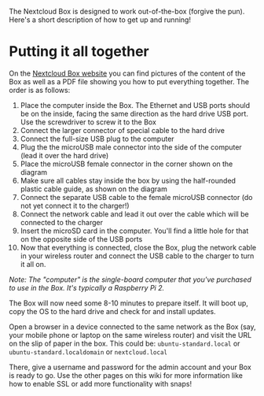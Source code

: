 The Nextcloud Box is designed to work out-of-the-box (forgive the pun). Here's a short description of how to get up and running!

# Putting it all together

On the [Nextcloud Box website](https://nextcloud.com/box) you can find pictures of the content of the Box as well as a PDF file showing you how to put everything together. The order is as follows:

1. Place the computer inside the Box. The Ethernet and USB ports should be on the inside, facing the same direction as the hard drive USB port. Use the screwdriver to screw it to the Box
1. Connect the larger connector of special cable to the hard drive
1. Connect the full-size USB plug to the computer
1. Plug the the microUSB male connector into the side of the computer (lead it over the hard drive) 
1. Place the microUSB female connector in the corner shown on the diagram
1. Make sure all cables stay inside the box by using the half-rounded plastic cable guide, as shown on the diagram
1. Connect the separate USB cable to the female microUSB connector (do not yet connect it to the charger!)
1. Connect the network cable and lead it out over the cable which will be connected to the charger
1. Insert the microSD card in the computer. You'll find a little hole for that on the opposite side of the USB ports
1. Now that everything is connected, close the Box, plug the network cable in your wireless router and connect the USB cable to the charger to turn it all on.

*Note: The "computer" is the single-board computer that you've purchased to use in the Box. It's typically a Raspberry Pi 2.*

The Box will now need some 8-10 minutes to prepare itself. It will boot up, copy the OS to the hard drive and check for and install updates.

Open a browser in a device connected to the same network as the Box (say, your mobile phone or laptop on the same wireless router) and visit the URL on the slip of paper in the box. This could be:
`ubuntu-standard.local` or `ubuntu-standard.localdomain` or `nextcloud.local`

There, give a username and password for the admin account and your Box is ready to go. Use the other pages on this wiki for more information like how to enable SSL or add more functionality with snaps!